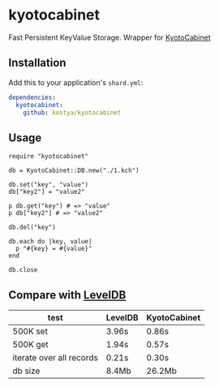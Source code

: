 # kyotocabinet

Fast Persistent KeyValue Storage. Wrapper for [KyotoCabinet](http://fallabs.com/kyotocabinet/)

## Installation

Add this to your application's `shard.yml`:

```yaml
dependencies:
  kyotocabinet:
    github: kostya/kyotocabinet
```

## Usage

```crystal
require "kyotocabinet"

db = KyotoCabinet::DB.new("./1.kch")

db.set("key", "value")
db["key2"] = "value2"

p db.get("key") # => "value"
p db["key2"] # => "value2"

db.del("key")

db.each do |key, value|
  p "#{key} = #{value}"
end

db.close
```
## Compare with [LevelDB](https://github.com/crystal-community/leveldb)

| test                     | LevelDB | KyotoCabinet |
| ------------------------ | ------- | ------------ |
| 500K set                 | 3.96s   | 0.86s        |
| 500K get                 | 1.94s   | 0.57s        |
| iterate over all records | 0.21s   | 0.30s        |
| db size                  | 8.4Mb   | 26.2Mb       |

